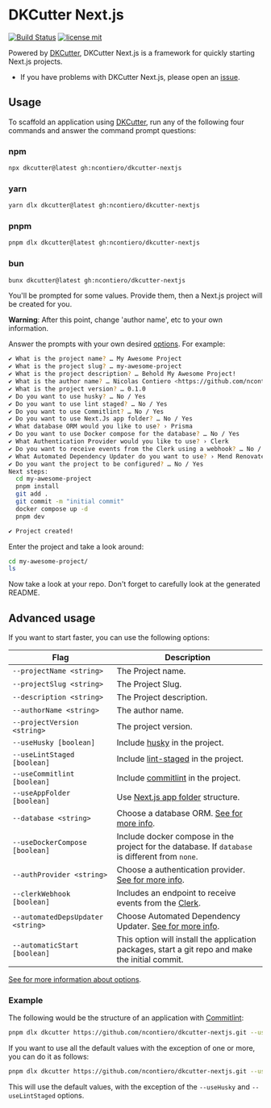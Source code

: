 # DKCutter Next.js

[![Build Status](https://img.shields.io/github/actions/workflow/status/ncontiero/dkcutter-nextjs/ci.yml?branch=main)](https://github.com/ncontiero/dkcutter-nextjs/actions/workflows/ci.yml?query=branch%3Amain)
[![license mit](https://img.shields.io/badge/licence-MIT-56BEB8)](LICENSE)

Powered by [DKCutter](https://dkcutter.ncontiero.com/), DKCutter Next.js is a framework for quickly starting Next.js projects.

- If you have problems with DKCutter Next.js, please open an [issue](https://github.com/ncontiero/dkcutter-nextjs/issues/new).

## Usage

To scaffold an application using [DKCutter](https://dkcutter.ncontiero.com/), run any of the following four commands and answer the command prompt questions:

### npm

```bash
npx dkcutter@latest gh:ncontiero/dkcutter-nextjs
```

### yarn

```bash
yarn dlx dkcutter@latest gh:ncontiero/dkcutter-nextjs
```

### pnpm

```bash
pnpm dlx dkcutter@latest gh:ncontiero/dkcutter-nextjs
```

### bun

```bash
bunx dkcutter@latest gh:ncontiero/dkcutter-nextjs
```

You'll be prompted for some values. Provide them, then a Next.js project will be created for you.

**Warning**: After this point, change 'author name', etc to your own information.

Answer the prompts with your own desired [options][options-url]. For example:

```bash
✔ What is the project name? … My Awesome Project
✔ What is the project slug? … my-awesome-project
✔ What is the project description? … Behold My Awesome Project!
✔ What is the author name? … Nicolas Contiero <https://github.com/ncontiero>
✔ What is the project version? … 0.1.0
✔ Do you want to use husky? … No / Yes
✔ Do you want to use lint staged? … No / Yes
✔ Do you want to use Commitlint? … No / Yes
✔ Do you want to use Next.Js app folder? … No / Yes
✔ What database ORM would you like to use? › Prisma
✔ Do you want to use Docker compose for the database? … No / Yes
✔ What Authentication Provider would you like to use? › Clerk
✔ Do you want to receive events from the Clerk using a webhook? … No / Yes
✔ What Automated Dependency Updater do you want to use? › Mend Renovate
✔ Do you want the project to be configured? … No / Yes
Next steps:
  cd my-awesome-project
  pnpm install
  git add .
  git commit -m "initial commit"
  docker compose up -d
  pnpm dev

✔ Project created!
```

Enter the project and take a look around:

```bash
cd my-awesome-project/
ls
```

Now take a look at your repo. Don't forget to carefully look at the generated README.

## Advanced usage

If you want to start faster, you can use the following options:

| Flag                              | Description                                                                                      |
| --------------------------------- | ------------------------------------------------------------------------------------------------ |
| `--projectName <string>`          | The Project name.                                                                                |
| `--projectSlug <string>`          | The Project Slug.                                                                                |
| `--description <string>`          | The Project description.                                                                         |
| `--authorName <string>`           | The author name.                                                                                 |
| `--projectVersion <string>`       | The project version.                                                                             |
| `--useHusky [boolean]`            | Include [husky](https://github.com/typicode/husky) in the project.                               |
| `--useLintStaged [boolean]`       | Include [lint-staged](https://github.com/lint-staged/lint-staged) in the project.                |
| `--useCommitlint [boolean]`       | Include [commitlint](https://commitlint.js.org/#/) in the project.                               |
| `--useAppFolder [boolean]`        | Use [Next.js app folder](https://nextjs.org/docs/app) structure.                                 |
| `--database <string>`             | Choose a database ORM. [See for more info][options-url].                                         |
| `--useDockerCompose [boolean]`    | Include docker compose in the project for the database. If `database` is different from `none`.  |
| `--authProvider <string>`         | Choose a authentication provider. [See for more info][options-url].                              |
| `--clerkWebhook [boolean]`        | Includes an endpoint to receive events from the [Clerk](https://clerk.com/).                     |
| `--automatedDepsUpdater <string>` | Choose Automated Dependency Updater. [See for more info][options-url].                           |
| `--automaticStart [boolean]`      | This option will install the application packages, start a git repo and make the initial commit. |

[See for more information about options][options-url].

### Example

The following would be the structure of an application with [Commitlint](https://commitlint.js.org/):

```bash
pnpm dlx dkcutter https://github.com/ncontiero/dkcutter-nextjs.git --useCommitlint
```

If you want to use all the default values with the exception of one or more, you can do it as follows:

```bash
pnpm dlx dkcutter https://github.com/ncontiero/dkcutter-nextjs.git --useHusky --useLintStaged -y
```

This will use the default values, with the exception of the `--useHusky` and `--useLintStaged` options.

[options-url]: ./docs/project-generation-options.md
